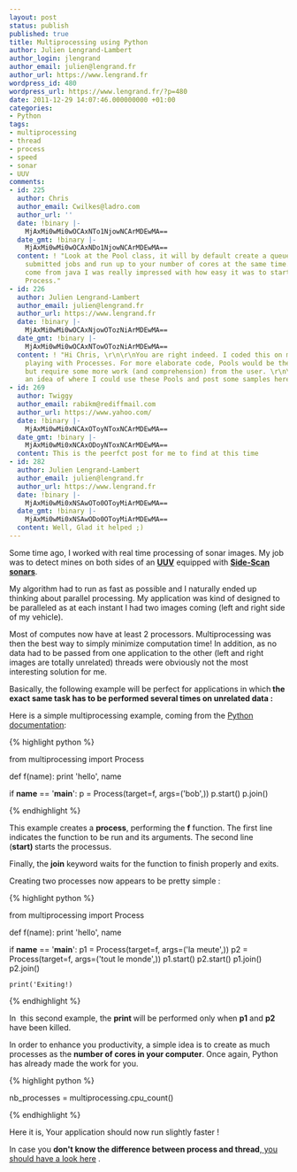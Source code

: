 ```yaml
---
layout: post
status: publish
published: true
title: Multiprocessing using Python
author: Julien Lengrand-Lambert
author_login: jlengrand
author_email: julien@lengrand.fr
author_url: https://www.lengrand.fr
wordpress_id: 480
wordpress_url: https://www.lengrand.fr/?p=480
date: 2011-12-29 14:07:46.000000000 +01:00
categories:
- Python
tags:
- multiprocessing
- thread
- process
- speed
- sonar
- UUV
comments:
- id: 225
  author: Chris
  author_email: Cwilkes@ladro.com
  author_url: ''
  date: !binary |-
    MjAxMi0wMi0wOCAxNTo1NjowNCArMDEwMA==
  date_gmt: !binary |-
    MjAxMi0wMi0wOCAxNDo1NjowNCArMDEwMA==
  content: ! "Look at the Pool class, it will by default create a queue of all your
    submitted jobs and run up to your number of cores at the same time. \r\nHaving
    come from java I was really impressed with how easy it was to start working with
    Process."
- id: 226
  author: Julien Lengrand-Lambert
  author_email: julien@lengrand.fr
  author_url: https://www.lengrand.fr
  date: !binary |-
    MjAxMi0wMi0wOCAxNjowOTozNiArMDEwMA==
  date_gmt: !binary |-
    MjAxMi0wMi0wOCAxNTowOTozNiArMDEwMA==
  content: ! "Hi Chris, \r\n\r\nYou are right indeed. I coded this on my first time
    playing with Processes. For more elaborate code, Pools would be the best solution,
    but require some more work (and comprehension) from the user. \r\n\r\nBut I have
    an idea of where I could use these Pools and post some samples here soon :)."
- id: 269
  author: Twiggy
  author_email: rabikm@rediffmail.com
  author_url: https://www.yahoo.com/
  date: !binary |-
    MjAxMi0wMi0xNCAxOToyNToxNCArMDEwMA==
  date_gmt: !binary |-
    MjAxMi0wMi0xNCAxODoyNToxNCArMDEwMA==
  content: This is the peerfct post for me to find at this time
- id: 282
  author: Julien Lengrand-Lambert
  author_email: julien@lengrand.fr
  author_url: https://www.lengrand.fr
  date: !binary |-
    MjAxMi0wMi0xNSAwOTo0OToyMiArMDEwMA==
  date_gmt: !binary |-
    MjAxMi0wMi0xNSAwODo0OToyMiArMDEwMA==
  content: Well, Glad it helped ;)
---
```

Some time ago, I worked with real time processing of sonar images. My job was to detect mines on both sides of an <strong><a title="UUV" href="https://www.globalsecurity.org/intell/systems/uuv.htm">UUV</a></strong> equipped with <strong><a title="side scan sonar" href="https://en.wikipedia.org/wiki/Side-scan_sonar">Side-Scan sonars</a></strong>.

My algorithm had to run as fast as possible and I naturally ended up thinking about parallel processing. My application was kind of designed to be paralleled as at each instant I had two images coming (left and right side of my vehicle).

Most of computes now have at least 2 processors. Multiprocessing was then the best way to simply minimize computation time! In addition, as no data had to be passed from one application to the other (left and right images are totally unrelated) threads were obviously not the most interesting solution for me.

Basically, the following example will be perfect for applications in which<strong> the exact same task has to be performed several times on unrelated data :</strong>

Here is a simple multiprocessing example, coming from the <a title="python doc" href="https://www.python.org/doc/">Python documentation</a>:

{% highlight python %}

from multiprocessing import Process

def f(name):
    print 'hello', name

if __name__ == '__main__':
    p = Process(target=f, args=('bob',))
    p.start()
    p.join()

{% endhighlight %}

This example creates a <strong>process</strong>, performing the <strong>f</strong> function. The first line indicates the function to be run and its arguments. The second line (<strong>start) </strong>starts the processus.

Finally, the <strong>join</strong> keyword waits for the function to finish properly and exits.

Creating two processes now appears to be pretty simple :

{% highlight python %}

from multiprocessing import Process

def f(name):
    print 'hello', name

if __name__ == '__main__':
    p1 = Process(target=f, args=('la meute',))
    p2 = Process(target=f, args=('tout le monde',))
    p1.start()
    p2.start()
    p1.join()
    p2.join()

    print('Exiting!)

{% endhighlight %}

In  this second example, the <strong>print </strong>will be performed only when <strong>p1</strong> and <strong>p2</strong> have been killed.

In order to enhance you productivity, a simple idea is to create as much processes as the <strong>number of cores in your computer</strong>. Once again, Python has already made the work for you.

{% highlight python %}

nb_processes = multiprocessing.cpu_count()

{% endhighlight %}

Here it is, Your application should now run slightly faster !

In case you <strong>don't know the difference between process and thread</strong>,<a title="diff process thread" href="https://stackoverflow.com/questions/200469/what-is-the-difference-between-a-process-and-a-thread"> you should have a look here</a> .
